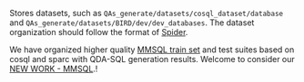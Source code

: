 Stores datasets, such as `QAs_generate/datasets/cosql_dataset/database` and `QAs_generate/datasets/BIRD/dev/dev_databases`. The dataset organization should follow the format of [Spider](https://github.com/taoyds/spider).

We have organized higher quality [MMSQL train set](MMSQL_train.json) and test suites based on cosql and sparc with QDA-SQL generation results. Welcome to consider our [NEW WORK - MMSQL](https://github.com/mcxiaoxiao/MMSQL).!

